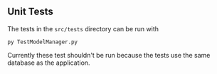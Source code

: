 ## Unit Tests

The tests in the `src/tests` directory can be run with

```
py TestModelManager.py
```
Currently these test shouldn't be run because the tests use the same database as the application. 

### 
